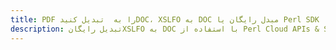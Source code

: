 ---title: PDF را به  تبدیل کنیدDOC، XSLFO به DOC مبدل رایگان یا Perl SDKdescription: تبدیل رایگانXSLFO به DOC با استفاده از Perl Cloud APIs & SDK همچنین اسناد PDF را در Cloud ایجاد، ویرایش و رندر کنید.---